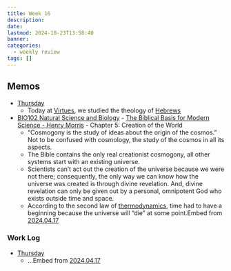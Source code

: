 ```yaml
---
title: Week 16
description: 
date: 
lastmod: 2024-10-23T13:58:40
banner: 
categories:
  - weekly review
tags: []
---
```

## Memos  
  
- [Thursday](./04-April-2024/2024.04.17.md)  
	- Today at [Virtues](The%20Virtues%20Campus.md), we studied the theology of [Hebrews](55.58%20Hebrews.md)  
- [BIO102 Natural Science and Biology](BIO102%20Natural%20Science%20and%20Biology.md) - [The Biblical Basis for Modern Science - Henry Morris](The%20Biblical%20Basis%20for%20Modern%20Science%20-%20Henry%20Morris.md) - Chapter 5: Creation of the World  
	- “Cosmogony is the study of ideas about the origin of the cosmos.” Not to be confused with cosmology, the study of the cosmos in all its aspects.  
	- The Bible contains the only real creationist cosmogony, all other systems start with an existing universe.  
	- Scientists can’t act out the creation of the universe because we were not there; consequently, the only way we can know how the universe was created is through divine revelation. And, divine revelation can only be given out by a personal, omnipotent God who exists outside time and space.  
	- According to the second law of [thermodynamics](thermodynamics.md), time had to have a beginning because the universe will “die” at some point.Embed from [2024.04.17](./04-April-2024/2024.04.17.md)  
  
  
### Work Log  
  
- [Thursday](./04-April-2024/2024.04.17.md)  
	- …Embed from [2024.04.17](./04-April-2024/2024.04.17.md)  
